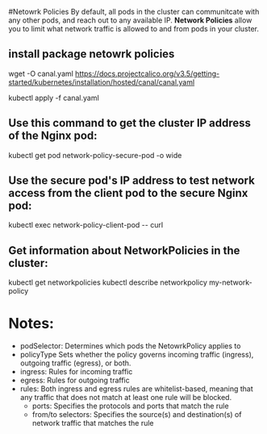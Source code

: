 #Netowrk Policies
By default, all pods in the cluster can communitcate with any other pods, and reach out to any available IP. 
**Network Policies** allow you to limit what network traffic is allowed to and from pods in your cluster. 

## install package netowrk policies
wget -O canal.yaml https://docs.projectcalico.org/v3.5/getting-started/kubernetes/installation/hosted/canal/canal.yaml

kubectl apply -f canal.yaml

## Use this command to get the cluster IP address of the Nginx pod:
kubectl get pod network-policy-secure-pod -o wide

## Use the secure pod's IP address to test network access from the client pod to the secure Nginx pod:
kubectl exec network-policy-client-pod -- curl <secure pod cluster ip address>

## Get information about NetworkPolicies in the cluster:
kubectl get networkpolicies
kubectl describe networkpolicy my-network-policy

# Notes: 
- podSelector: Determines which pods the NetowrkPolicy applies to
- policyType Sets whether the policy governs incoming traffic (ingress), outgoing traffic (egress), or both.
- ingress: Rules for incoming traffic
- egress: Rules for outgoing traffic
- rules: Both ingress and egress rules are whitelist-based, meaning that any traffic that does not match at least one rule will be blocked.
  - ports: Specifies the protocols and ports that match the rule
  - from/to selectors: Specifies the source(s) and destination(s) of network traffic that matches the rule
